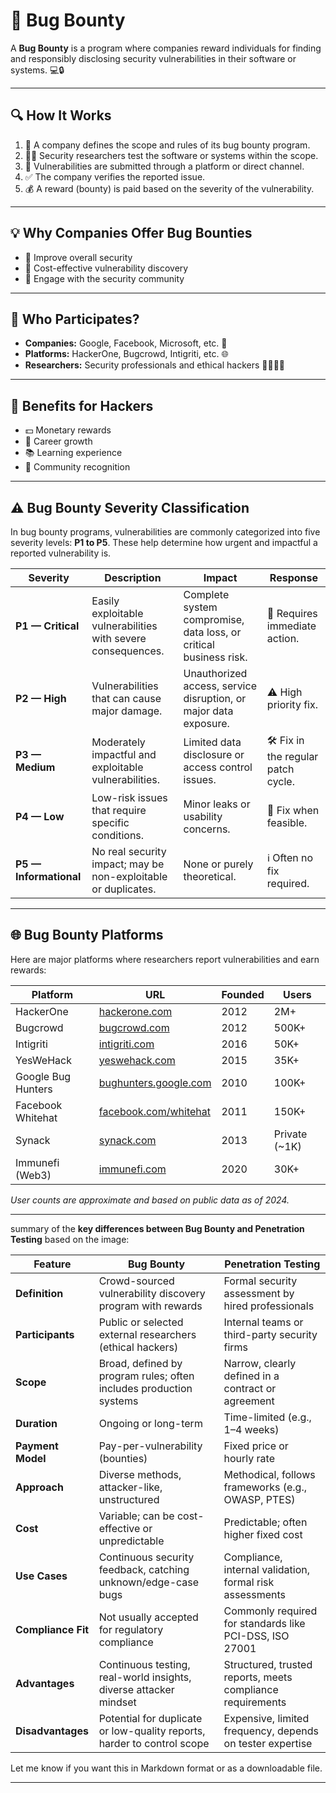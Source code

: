 
# 🐞 Bug Bounty

A **Bug Bounty** is a program where companies reward individuals for finding and responsibly disclosing security vulnerabilities in their software or systems. 💻🔒

---

## 🔍 How It Works

1. 🏢 A company defines the scope and rules of its bug bounty program.
2. 🕵️‍♂️ Security researchers test the software or systems within the scope.
3. 📝 Vulnerabilities are submitted through a platform or direct channel.
4. ✅ The company verifies the reported issue.
5. 💰 A reward (bounty) is paid based on the severity of the vulnerability.

---

## 💡 Why Companies Offer Bug Bounties

* 🔐 Improve overall security
* 💸 Cost-effective vulnerability discovery
* 🤝 Engage with the security community

---

## 👥 Who Participates?

* **Companies:** Google, Facebook, Microsoft, etc. 🏢
* **Platforms:** HackerOne, Bugcrowd, Intigriti, etc. 🌐
* **Researchers:** Security professionals and ethical hackers 👨‍💻👩‍💻

---

## 🎁 Benefits for Hackers

* 💵 Monetary rewards
* 🚀 Career growth
* 📚 Learning experience
* 🌟 Community recognition

---

## ⚠️ Bug Bounty Severity Classification

In bug bounty programs, vulnerabilities are commonly categorized into five severity levels: **P1 to P5**. These help determine how urgent and impactful a reported vulnerability is.

| Severity               | Description                                                    | Impact                                                            | Response                            |
| ---------------------- | -------------------------------------------------------------- | ----------------------------------------------------------------- | ----------------------------------- |
| **P1 — Critical**      | Easily exploitable vulnerabilities with severe consequences.   | Complete system compromise, data loss, or critical business risk. | 🚨 Requires immediate action.       |
| **P2 — High**          | Vulnerabilities that can cause major damage.                   | Unauthorized access, service disruption, or major data exposure.  | ⚠️ High priority fix.               |
| **P3 — Medium**        | Moderately impactful and exploitable vulnerabilities.          | Limited data disclosure or access control issues.                 | 🛠️ Fix in the regular patch cycle. |
| **P4 — Low**           | Low-risk issues that require specific conditions.              | Minor leaks or usability concerns.                                | 🔧 Fix when feasible.               |
| **P5 — Informational** | No real security impact; may be non-exploitable or duplicates. | None or purely theoretical.                                       | ℹ️ Often no fix required.           |

---

## 🌐 Bug Bounty Platforms

Here are major platforms where researchers report vulnerabilities and earn rewards:

| Platform           | URL                                                        | Founded | Users          |
| ------------------ | ---------------------------------------------------------- | ------- | -------------- |
| HackerOne          | [hackerone.com](https://hackerone.com)                     | 2012    | 2M+            |
| Bugcrowd           | [bugcrowd.com](https://bugcrowd.com)                       | 2012    | 500K+          |
| Intigriti          | [intigriti.com](https://intigriti.com)                     | 2016    | 50K+           |
| YesWeHack          | [yeswehack.com](https://yeswehack.com)                     | 2015    | 35K+           |
| Google Bug Hunters | [bughunters.google.com](https://bughunters.google.com)     | 2010    | 100K+          |
| Facebook Whitehat  | [facebook.com/whitehat](https://www.facebook.com/whitehat) | 2011    | 150K+          |
| Synack             | [synack.com](https://synack.com)                           | 2013    | Private (\~1K) |
| Immunefi (Web3)    | [immunefi.com](https://immunefi.com)                       | 2020    | 30K+           |

*User counts are approximate and based on public data as of 2024.*

---
summary of the **key differences between Bug Bounty and Penetration Testing** based on the image:

| **Feature**        | **Bug Bounty**                                                          | **Penetration Testing**                                    |
| ------------------ | ----------------------------------------------------------------------- | ---------------------------------------------------------- |
| **Definition**     | Crowd-sourced vulnerability discovery program with rewards              | Formal security assessment by hired professionals          |
| **Participants**   | Public or selected external researchers (ethical hackers)               | Internal teams or third-party security firms               |
| **Scope**          | Broad, defined by program rules; often includes production systems      | Narrow, clearly defined in a contract or agreement         |
| **Duration**       | Ongoing or long-term                                                    | Time-limited (e.g., 1–4 weeks)                             |
| **Payment Model**  | Pay-per-vulnerability (bounties)                                        | Fixed price or hourly rate                                 |
| **Approach**       | Diverse methods, attacker-like, unstructured                            | Methodical, follows frameworks (e.g., OWASP, PTES)         |
| **Cost**           | Variable; can be cost-effective or unpredictable                        | Predictable; often higher fixed cost                       |
| **Use Cases**      | Continuous security feedback, catching unknown/edge-case bugs           | Compliance, internal validation, formal risk assessments   |
| **Compliance Fit** | Not usually accepted for regulatory compliance                          | Commonly required for standards like PCI-DSS, ISO 27001    |
| **Advantages**     | Continuous testing, real-world insights, diverse attacker mindset       | Structured, trusted reports, meets compliance requirements |
| **Disadvantages**  | Potential for duplicate or low-quality reports, harder to control scope | Expensive, limited frequency, depends on tester expertise  |

Let me know if you want this in Markdown format or as a downloadable file.

---

